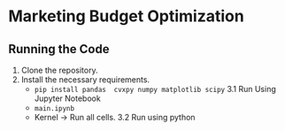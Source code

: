 # Marketing Budget Optimization 

## Running the Code 
1. Clone the repository.
2. Install the necessary requirements.
    - ```pip install pandas  cvxpy numpy matplotlib scipy```
3.1 Run Using Jupyter Notebook
    - `main.ipynb` 
    - Kernel -> Run all cells.
3.2 Run using python 